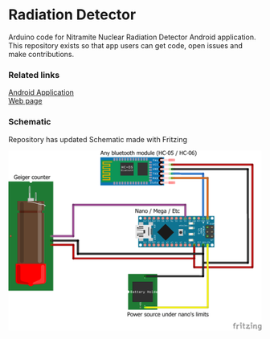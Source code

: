 # Radiation Detector
Arduino code for Nitramite Nuclear Radiation Detector Android application. 
This repository exists so that app users can get code, open issues and make contributions.

### Related links
[Android Application](https://play.google.com/store/apps/details?id=com.nitramite.radiationdetector)  
[Web page](http://www.nitramite.com/radiation-detector.html)  

### Schematic
Repository has updated Schematic made with Fritzing

![Schematic](./schematic.png) 
